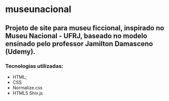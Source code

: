 # museunacional
## Projeto de site para museu ficcional, inspirado no Museu Nacional - UFRJ, baseado no modelo ensinado pelo professor Jamilton Damasceno (Udemy).

### Tecnologias utilizadas:

* HTML;
* CSS
* Normalize.css
* HTML5 Shiv.js
